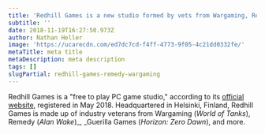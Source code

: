 ```yaml
---
title: 'Redhill Games is a new studio formed by vets from Wargaming, Remedy, more'
subtitle: ''
date: 2018-11-19T16:27:50.973Z
author: Nathan Heller
image: 'https://ucarecdn.com/ed7dc7cd-f4ff-4773-9f05-4c21dd0332fe/'
metaTitle: meta title
metaDescription: meta description
tags: []
slugPartial: redhill-games-remedy-wargaming
---
```

Redhill Games is a "free to play PC game studio," according to its [official website](https://www.redhillgames.com/), registered in May 2018. Headquartered in Helsinki, Finland, Redhill Games is made up of industry veterans from Wargaming (_World of Tanks_), Remedy (_Alan Wake_)_, _Guerilla Games (_Horizon: Zero Dawn_), and more.

